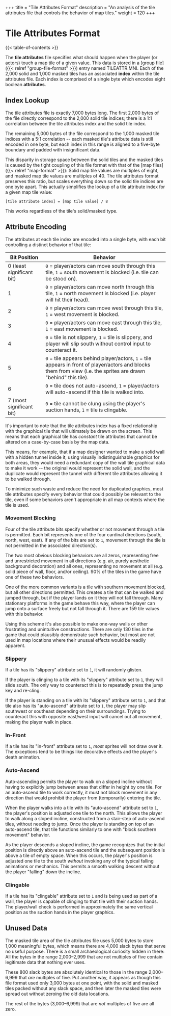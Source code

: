 +++
title = "Tile Attributes Format"
description = "An analysis of the tile attributes file that controls the behavior of map tiles."
weight = 120
+++

# Tile Attributes Format

{{< table-of-contents >}}

The **tile attributes** file specifies what should happen when the player (or actors) touch a map tile of a given value. This data is stored in a [group file]({{< relref "group-file-format" >}}) entry named TILEATTR.MNI. Each of the 2,000 solid and 1,000 masked tiles has an associated **index** within the tile attributes file. Each index is comprised of a single byte which encodes eight boolean **attributes**.

## Index Lookup

The tile attributes file is exactly 7,000 bytes long. The first 2,000 bytes of the file directly correspond to the 2,000 solid tile indices; there is a 1:1 correlation between the tile attributes index and the solid tile index.

The remaining 5,000 bytes of the file correspond to the 1,000 masked tile indices with a 5:1 correlation -- each masked tile's attribute data is still encoded in one byte, but each index in this range is aligned to a five-byte boundary and padded with insignificant data.

This disparity in storage space between the solid tiles and the masked tiles is caused by the tight coupling of this file format with that of the [map files]({{< relref "map-format" >}}): Solid map tile values are multiples of eight, and masked map tile values are multiples of 40. The tile attributes format preserves this ratio, but scales everything down so the solid tile indices are one byte apart. This actually simplifies the lookup of a tile attribute index for a given map tile value:

    [tile attribute index] = [map tile value] / 8

This works regardless of the tile's solid/masked type.

## Attribute Encoding

The attributes at each tile index are encoded into a single byte, with each bit controlling a distinct behavior of that tile:

Bit Position              | Behavior
--------------------------|---------
0 (least significant bit) | `0` = player/actors can move south through this tile, `1` = south movement is blocked (i.e. tile can be stood on).
1                         | `0` = player/actors can move north through this tile, `1` = north movement is blocked (i.e. player will hit their head).
2                         | `0` = player/actors can move west through this tile, `1` = west movement is blocked.
3                         | `0` = player/actors can move east through this tile, `1` = east movement is blocked.
4                         | `0` = tile is not slippery, `1` = tile is slippery, and player will slip south without control input to counteract it.
5                         | `0` = tile appears behind player/actors, `1` = tile appears in front of player/actors and blocks them from view (i.e. the sprites are drawn "behind" this tile).
6                         | `0` = tile does not auto-ascend, `1` = player/actors will auto-ascend if this tile is walked into.
7 (most significant bit)  | `0` = tile cannot be clung using the player's suction hands, `1` = tile is clingable.

It's important to note that the tile attributes index has a fixed relationship with the graphical tile that will ultimately be drawn on the screen. This means that each graphical tile has _constant_ tile attributes that cannot be altered on a case-by-case basis by the map data.

This means, for example, that if a map designer wanted to make a solid wall with a hidden tunnel inside it, using visually indistinguishable graphics for both areas, they would need a redundant copy of the wall tile graphical data to make it work -- the original would represent the solid wall, and the duplicate would represent the tunnel with different tile attributes allowing it to be walked through.

To minimize such waste and reduce the need for duplicated graphics, most tile attributes specify every behavior that could possibly be relevant to the tile, even if some behaviors aren't appropriate in all map contexts where the tile is used.

### Movement Blocking

Four of the tile attribute bits specify whether or not movement through a tile is permitted. Each bit represents one of the four cardinal directions (south, north, west, east). If any of the bits are set to `1`, movement through the tile is not permitted in the associated direction(s).

The two most obvious blocking behaviors are all zeros, representing free and unrestricted movement in all directions (e.g. air, purely aesthetic background decoration) and all ones, representing no movement at all (e.g. solid piece of wall, floor, and/or ceiling). 90% of the tiles in the game have one of these two behaviors.

One of the more common variants is a tile with southern movement blocked, but all other directions permitted. This creates a tile that can be walked and jumped through, but if the player lands on it they will not fall through. Many stationary platforms in the game behave this way, where the player can jump onto a surface freely but not fall through it. There are 159 tile values with this behavior.

Using this scheme it's also possible to make one-way walls or other frustrating and unintuitive constructions. There are only 130 tiles in the game that could plausibly demonstrate such behavior, but most are not used in map locations where their unusual effects would be readily apparent.

### Slippery

If a tile has its "slippery" attribute set to `1`, it will randomly glisten.

If the player is clinging to a tile with its "slippery" attribute set to `1`, they will slide south. The only way to counteract this is to repeatedly press the jump key and re-cling.

If the player is standing on a tile with its "slippery" attribute set to `1`, and that tile also has its "auto-ascend" attribute set to `1`, the player may slip southwest or southeast depending on their surroundings. Trying to counteract this with opposite east/west input will cancel out all movement, making the player walk in place.

### In-Front

If a tile has its "in-front" attribute set to `1`, _most_ sprites will not draw over it. The exceptions tend to be things like decorative effects and the player's death animation.

### Auto-Ascend

Auto-ascending permits the player to walk on a sloped incline without having to explicitly jump between areas that differ in height by one tile. For an auto-ascend tile to work correctly, it must not block movement in any direction that would prohibit the player from (temporarily) entering the tile.

When the player walks into a tile with its "auto-ascend" attribute set to `1`, the player's position is adjusted one tile to the north. This allows the player to walk along a sloped incline, constructed from a stair-step of auto-ascend tiles, without needing to jump. Once the player is standing on top of an auto-ascend tile, that tile functions similarly to one with "block southern movement" behavior.

As the player descends a sloped incline, the game recognizes that the initial position is directly above an auto-ascend tile and the subsequent position is above a tile of empty space. When this occurs, the player's position is adjusted one tile to the south _without_ invoking any of the typical falling animations or mechanics. This permits a smooth walking descent without the player "falling" down the incline.

### Clingable

If a tile has its "clingable" attribute set to `1` and is being used as part of a wall, the player is capable of clinging to that tile with their suction hands. The player/wall check is performed in approximately the same vertical position as the suction hands in the player graphics.

## Unused Data

The masked tile area of the tile attributes file uses 5,000 bytes to store 1,000 meaningful bytes, which means there are 4,000 slack bytes that serve no useful purpose. There is a small archaeological curiosity hidden in there: All the bytes in the range 2,000&ndash;2,999 that are not multiples of five contain legitimate data that nothing ever uses.

These 800 slack bytes are absolutely identical to those in the range 2,000&ndash;6,999 that _are_ multiples of five. Put another way, it appears as though this file format used only 3,000 bytes at one point, with the solid and masked tiles packed without any slack space, and then later the masked tiles were spread out without zeroing the old data locations.

The rest of the bytes (3,000&ndash;6,999) that are _not_ multiples of five are all zero.
